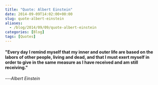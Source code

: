 ```yaml
---
title: "Quote: Albert Einstein"
date: 2014-09-09T14:02:00+00:00
slug: quote-albert-einstein
aliases:
  - /blog/2014/09/09/quote-albert-einstein
categories: [Blog]
tags: [Quotes]
---
```


#### "Every day I remind myself that my inner and outer life are based on the labors of other people, living and dead, and that I must exert myself in order to give in the same measure as I have received and am still receiving."

---*Albert Einstein*
